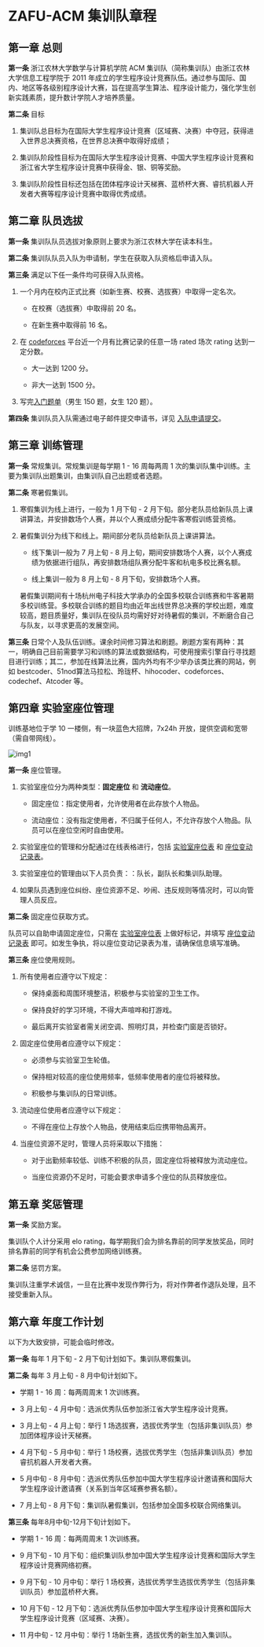 # ZAFU-ACM 集训队章程

## 第一章 总则

**第一条** 浙江农林大学数学与计算机学院 ACM 集训队（简称集训队）由浙江农林大学信息工程学院于 2011 年成立的学生程序设计竞赛队伍。通过参与国际、国内、地区等各级别程序设计大赛，旨在提高学生算法、程序设计能力，强化学生创新实践素质，提升数计学院人才培养质量。

**第二条** 目标

1. 集训队总目标为在国际大学生程序设计竞赛（区域赛、决赛）中夺冠，获得进入世界总决赛资格，在世界总决赛中取得好成绩；

2. 集训队阶段性目标为在国际大学生程序设计竞赛、中国大学生程序设计竞赛和浙江省大学生程序设计竞赛中获得金、银、铜等奖励。

3. 集训队阶段性目标还包括在团体程序设计天梯赛、蓝桥杯大赛、睿抗机器人开发者大赛等程序设计竞赛中取得优秀成绩。

## 第二章 队员选拔

**第一条** 集训队队员选拔对象原则上要求为浙江农林大学在读本科生。

**第二条** 集训队队员入队为申请制，学生在获取入队资格后申请入队。

**第三条** 满足以下任一条件均可获得入队资格。

1. 一个月内在校内正式比赛（如新生赛、校赛、选拔赛）中取得一定名次。

    - 在校赛（选拔赛）中取得前 20 名。

    - 在新生赛中取得前 16 名。

2. 在 [codeforces](https://codeforces.com/) 平台近一个月有比赛记录的任意一场 rated 场次 rating 达到一定分数。

    - 大一达到 1200 分。

    - 非大一达到 1500 分。

3. 写完[入门题单](https://vjudge.net/article/3299)（男生 150 题，女生 120 题）。

**第四条** 集训队员入队需通过电子邮件提交申请书，详见 [入队申请提交](./join-us.md#入队申请提交)。

## 第三章 训练管理

**第一条** 常规集训。常规集训是每学期 1 - 16 周每两周 1 次的集训队集中训练。主要为集训队出题集训，由集训队自己出题或者选题。

**第二条** 寒暑假集训。

1. 寒假集训为线上进行，一般为 1 月下旬 - 2 月下旬。部分老队员给新队员上课讲算法，并安排数场个人赛，并以个人赛成绩分配牛客寒假训练营资格。

2. 暑假集训分为线下和线上。期间部分老队员给新队员上课讲算法。

    - 线下集训一般为 7 月上旬 - 8 月上旬，期间安排数场个人赛，以个人赛成绩为依据进行组队，再安排数场组队赛分配牛客和杭电多校比赛名额。

    - 线上集训一般为 8 月上旬 - 8 月下旬，安排数场个人赛。

    暑假集训期间有十场杭州电子科技大学承办的全国多校联合训练赛和牛客暑期多校训练营。多校联合训练的题目均由近年出线世界总决赛的学校出题，难度较高，题目质量好，集训队在役队员均需好好对待暑假的集训，不断磨合自己与队友，以寻求更高的发展空间。

**第三条** 日常个人及队伍训练。课余时间修习算法和刷题。刷题方案有两种：其一，明确自己目前需要学习和训练的算法或数据结构，可使用搜索引擎自行寻找题目进行训练；其二，参加在线算法比赛，国内外均有不少举办该类比赛的网站，例如 bestcoder、51nod算法马拉松、玲珑杯、hihocoder、codeforces、codechef、Atcoder 等。

## 第四章 实验室座位管理

训练基地位于学 10 一楼侧，有一块蓝色大招牌，7x24h 开放，提供空调和宽带（需自带网线）。

![img1](./img/img1.jpeg)

**第一条** 座位管理。

1. 实验室座位分为两种类型：**固定座位** 和 **流动座位**。

    - 固定座位：指定使用者，允许使用者在此存放个人物品。

    - 流动座位：没有指定使用者，不归属于任何人，不允许存放个人物品。队员可以在座位空闲时自由使用。

2. 实验室座位的管理和分配通过在线表格进行，包括  [实验室座位表](https://docs.qq.com/sheet/DYk9sbXl4VEpYV2lZ) 和 [座位变动记录表](https://docs.qq.com/sheet/DYnZ1b2NsdkxrWFBn)。

3. 实验室座位的管理由以下人员负责：：队长，副队长和集训队助理。

4. 如果队员遇到座位纠纷、座位资源不足、吵闹、违反规则等情况时，可以向管理人员反应。

**第二条** 固定座位获取方式。

队员可以自助申请固定座位，只需在 [实验室座位表](https://docs.qq.com/sheet/DYk9sbXl4VEpYV2lZ) 上做好标记，并填写 [座位变动记录表](https://docs.qq.com/sheet/DYnZ1b2NsdkxrWFBn) 即可。如发生争执，将以座位变动记录表为准，请确保信息填写准确。

**第三条** 座位使用规则。

1. 所有使用者应遵守以下规定：

   - 保持桌面和周围环境整洁，积极参与实验室的卫生工作。
   
   - 保持良好的学习环境，不得大声喧哗和打游戏。

   - 最后离开实验室者需关闭空调、照明灯具，并检查门窗是否锁好。

2. 固定座位使用者应遵守以下规定：

   - 必须参与实验室卫生轮值。

   - 保持相对较高的座位使用频率，低频率使用者的座位将被释放。

   - 积极参与集训队的日常训练。

3. 流动座位使用者应遵守以下规定：

   - 不得在座位上存放个人物品，使用结束后应携带物品离开。

4. 当座位资源不足时，管理人员将采取以下措施：

   - 对于出勤频率较低、训练不积极的队员，固定座位将被释放为流动座位。

   - 当座位资源仍不足时，可能会要求申请多个座位的队员释放座位。

## 第五章 奖惩管理

**第一条** 奖励方案。

集训队个人计分采用 elo rating，每学期我们会为排名靠前的同学发放奖品，同时排名靠前的同学有机会公费参加网络训练赛。

**第二条** 惩罚方案。

集训队注重学术诚信，一旦在比赛中发现作弊行为，将对作弊者作退队处理，且不接受重新入队。

## 第六章 年度工作计划

以下为大致安排，可能会临时修改。

**第一条** 每年 1 月下旬 - 2 月下旬计划如下。集训队寒假集训。

**第二条** 每年 3 月上旬 - 8 月中旬计划如下。

- 学期 1 - 16 周：每两周周末 1 次训练赛。

- 3 月上旬 - 4 月中旬：选派优秀队伍参加浙江省大学生程序设计竞赛。

- 3 月上旬 - 4 月上旬：举行 1 场选拔赛，选拔优秀学生（包括非集训队员）参加团体程序设计天梯赛。

- 4 月下旬 - 5 月中旬：举行 1 场校赛，选拔优秀学生（包括非集训队员）参加睿抗机器人开发者大赛。

- 5 月中旬 - 8 月中旬：选派优秀队伍参加中国大学生程序设计邀请赛和国际大学生程序设计邀请赛（关系到当年区域赛参赛名额）。

- 7 月上旬 - 8 月下旬：集训队暑假集训，包括参加全国多校联合网络集训。

**第三条** 每年8月中旬-12月下旬计划如下。

- 学期 1 - 16 周：每两周周末 1 次训练赛。

- 9 月下旬 - 10 月下旬：组织集训队参加中国大学生程序设计竞赛和国际大学生程序设计竞赛网络初赛。

- 9 月下旬 - 10 月中旬：举行 1 场校赛，选拔优秀学生选拔优秀学生（包括非集训队员）参加蓝桥杯大赛。

- 10 月下旬 - 12 月下旬：选派优秀队伍参加中国大学生程序设计竞赛和国际大学生程序设计竞赛（区域赛、决赛）。

- 11 月中旬 - 12 月中旬：举行 1 场新生赛，选拔优秀的新生加入集训队。
